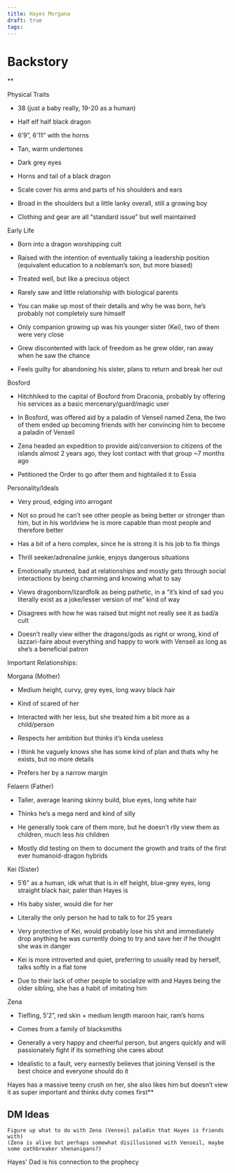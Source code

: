 ```yaml
---
title: Hayes Morgana
draft: true
tags:
---
```

# Backstory
**

Physical Traits

  

- 38 (just a baby really, 19-20 as a human)
    
- Half elf half black dragon
    
- 6’9”, 6’11” with the horns
    
- Tan, warm undertones
    
- Dark grey eyes
    
- Horns and tail of a black dragon
    
- Scale cover his arms and parts of his shoulders and ears
    
- Broad in the shoulders but a little lanky overall, still a growing boy
    
- Clothing and gear are all “standard issue” but well maintained 
    

  

Early Life  
  

- Born into a dragon worshipping cult
    
- Raised with the intention of eventually taking a leadership position (equivalent education to a nobleman’s son, but more biased)
    
- Treated well, but like a precious object
    
- Rarely saw and little relationship with biological parents 
    
- You can make up most of their details and why he was born, he’s probably not completely sure himself
    
- Only companion growing up was his younger sister (Kei), two of them were very close 
    
- Grew discontented with lack of freedom as he grew older, ran away when he saw the chance 
    
- Feels guilty for abandoning his sister, plans to return and break her out
    

  

Bosford

  

- Hitchhiked to the capital of Bosford from Draconia, probably by offering his services as a basic mercenary/guard/magic user 
    
- In Bosford, was offered aid by a paladin of Venseil named Zena, the two of them ended up becoming friends with her convincing him to become a paladin of Venseil
    
- Zena headed an expedition to provide aid/conversion to citizens of the islands almost 2 years ago, they lost contact with that group ~7 months ago
    
- Petitioned the Order to go after them and hightailed it to Essia
    

  

Personality/Ideals 

  

- Very proud, edging into arrogant 
    
- Not so proud he can’t see other people as being better or stronger than him, but in his worldview he is more capable than most people and therefore better 
    
- Has a bit of a hero complex, since he is strong it is his job to fix things
    
- Thrill seeker/adrenaline junkie, enjoys dangerous situations  
    
- Emotionally stunted, bad at relationships and mostly gets through social interactions by being charming and knowing what to say 
    
- Views dragonborn/lizardfolk as being pathetic, in a “it’s kind of sad you literally exist as a joke/lesser version of me” kind of way 
    
- Disagrees with how he was raised but might not really see it as bad/a cult
    
- Doesn’t really view either the dragons/gods as right or wrong, kind of lazzari-faire about everything and happy to work with Venseil as long as she’s a beneficial patron 
    

  
  

Important Relationships: 

  

Morgana (Mother)

- Medium height, curvy, grey eyes, long wavy black hair
    

- Kind of scared of her 
    
- Interacted with her less, but she treated him a bit more as a child/person 
    
- Respects her ambition but thinks it’s kinda useless
    
- I think he vaguely knows she has some kind of plan and thats why he exists, but no more details
    
- Prefers her by a narrow margin 
    

  

Felaern (Father)

- Taller, average leaning skinny build, blue eyes, long white hair
    

- Thinks he’s a mega nerd and kind of silly 
    
- He generally took care of them more, but he doesn’t rlly view them as children, much less *his* children
    
- Mostly did testing on them to document the growth and traits of the first ever humanoid-dragon hybrids
    

  

Kei (Sister)

- 5’6” as a human, idk what that is in elf height, blue-grey eyes, long straight black hair, paler than Hayes is 
    

- His baby sister, would die for her
    
- Literally the only person he had to talk to for 25 years
    
- Very protective of Kei, would probably lose his shit and immediately drop anything he was currently doing to try and save her if he thought she was in danger
    
- Kei is more introverted and quiet, preferring to usually read by herself, talks softly in a flat tone
    
- Due to their lack of other people to socialize with and Hayes being the older sibling, she has a habit of imitating him 
    

  

Zena

- Tiefling, 5’2”, red skin + medium length maroon hair, ram’s horns
    
- Comes from a family of blacksmiths 
    
- Generally a very happy and cheerful person, but angers quickly and will passionately fight if its something she cares about 
    
- Idealistic to a fault, very earnestly believes that joining Venseil is the best choice and everyone should do it
    

Hayes has a massive teeny crush on her, she also likes him but doesn’t view it as super important and thinks duty comes first**

## DM Ideas
	Figure up what to do with Zena (Venseil paladin that Hayes is friends with)
	(Zena is alive but perhaps somewhat disillusioned with Venseil, maybe some oathbreaker shenanigans?)
Hayes' Dad is his connection to the prophecy